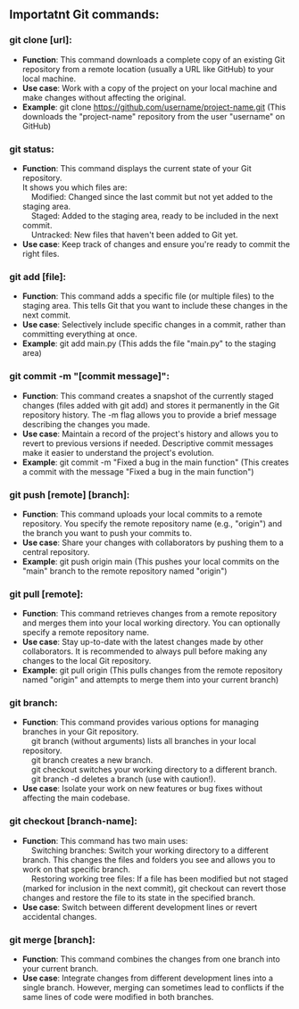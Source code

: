 ## Importatnt Git commands:

### git clone [url]:
- **Function**: This command downloads a complete copy of an existing Git repository from a remote location (usually a URL like GitHub) to your local machine.
- **Use case**: Work with a copy of the project on your local machine and make changes without affecting the original.
- **Example**: git clone https://github.com/username/project-name.git (This downloads the "project-name" repository from the user "username" on GitHub)

### git status:
- **Function**: This command displays the current state of your Git repository.
  <br>It shows you which files are:
  <br>&#160;&#160;&#160;&#160;Modified: Changed since the last commit but not yet added to the staging area.
  <br>&#160;&#160;&#160;&#160;Staged: Added to the staging area, ready to be included in the next commit.
  <br>&#160;&#160;&#160;&#160;Untracked: New files that haven't been added to Git yet.
- **Use case**: Keep track of changes and ensure you're ready to commit the right files.

### git add [file]:
- **Function**: This command adds a specific file (or multiple files) to the staging area. This tells Git that you want to include these changes in the next commit.
- **Use case**: Selectively include specific changes in a commit, rather than committing everything at once.
- **Example**: git add main.py (This adds the file "main.py" to the staging area)

### git commit -m "[commit message]":
- **Function**: This command creates a snapshot of the currently staged changes (files added with git add) and stores it permanently in the Git repository history. The -m flag allows you to provide a brief message describing the changes you made.
- **Use case**: Maintain a record of the project's history and allows you to revert to previous versions if needed. Descriptive commit messages make it easier to understand the project's evolution.
- **Example**: git commit -m "Fixed a bug in the main function" (This creates a commit with the message "Fixed a bug in the main function")

### git push [remote] [branch]:
- **Function**: This command uploads your local commits to a remote repository. You specify the remote repository name (e.g., "origin") and the branch you want to push your commits to.
- **Use case**: Share your changes with collaborators by pushing them to a central repository.
- **Example**: git push origin main (This pushes your local commits on the "main" branch to the remote repository named "origin")

### git pull [remote]:
- **Function**: This command retrieves changes from a remote repository and merges them into your local working directory. You can optionally specify a remote repository name.
- **Use case**: Stay up-to-date with the latest changes made by other collaborators. It is recommended to always pull before making any changes to the local Git repository. 
- **Example**: git pull origin (This pulls changes from the remote repository named "origin" and attempts to merge them into your current branch)

### git branch:
- **Function**: This command provides various options for managing branches in your Git repository.
<br>&#160;&#160;&#160;&#160;git branch (without arguments) lists all branches in your local repository.
<br>&#160;&#160;&#160;&#160;git branch <branch-name> creates a new branch.
<br>&#160;&#160;&#160;&#160;git checkout <branch-name> switches your working directory to a different branch.
<br>&#160;&#160;&#160;&#160;git branch -d <branch-name> deletes a branch (use with caution!).
- **Use case**: Isolate your work on new features or bug fixes without affecting the main codebase.

### git checkout [branch-name]:
- **Function**: This command has two main uses:
<br>&#160;&#160;&#160;&#160;Switching branches: Switch your working directory to a different branch. This changes the files and folders you see and allows you to work on that specific branch.
<br>&#160;&#160;&#160;&#160;Restoring working tree files: If a file has been modified but not staged (marked for inclusion in the next commit), git checkout can revert those changes and restore the file to its state in the specified branch.
- **Use case**: Switch between different development lines or revert accidental changes.

### git merge [branch]:
- **Function**: This command combines the changes from one branch into your current branch.
- **Use case**: Integrate changes from different development lines into a single branch. However, merging can sometimes lead to conflicts if the same lines of code were modified in both branches.
